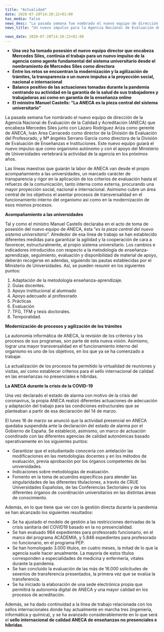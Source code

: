 ```yaml
---
title: "Actualidad"
date: 2020-07-20T14:20:22+01:00
has_media: false
news_desc: "La pasada semana fue nombrado el nuevo equipo de dirección de la Agencia Nacional de Evaluación de la Calidad y Acreditación (ANECA) que encabeza Mercedes Siles junto con Lázaro Rodríguez Ariza como gerente de ANECA, Iván Area Carracedo como director de la División de Evaluación del Profesorado, y Mª Ángeles Serrano García como directora de la División de Evaluación de Enseñanzas e Instituciones."
news_title: "Un nuevo impulso para la Agencia Nacional de Evaluación de la Calidad y Acreditación"

news_date: 2020-07-20T14:20:22+01:00
---
```

<ul>
<li><b>Una vez ha tomado posesión el nuevo equipo director que encabeza Mercedes Siles, continúa el trabajo para un nuevo impulso de la agencia como agente fundamental del sistema universitario desde el nombramiento de Mercedes Siles como directora</b></li>
<li><b>Entre los retos se encuentran la modernización y la agilización de trámites, la transparencia o un nuevo impulso a la proyección social, nacional o internacional</b></li>
<li><b>Balance positivo de las actuaciones tomadas durante la pandemia centrando su actividad en la garantía de la salud de sus trabajadores y trabajadoras así como en garantía de la enseñanza online</b></li>
<li><b>El ministro Manuel Castells: “La ANECA es la pieza central del sistema universitario”</b></li>
</ul>
<p>La pasada semana fue nombrado el nuevo equipo de dirección de la Agencia Nacional de Evaluación de la Calidad y Acreditación (ANECA) que encabeza Mercedes Siles junto con Lázaro Rodríguez Ariza como gerente de ANECA, Iván Area Carracedo como director de la División de Evaluación del Profesorado, y M&ordf; ángeles Serrano García como directora de la División de Evaluación de Enseñanzas e Instituciones. Este nuevo equipo guiará el nuevo impulso que como organismo autónomo y con el apoyo del Ministerio de Universidades vertebrará la actividad de la agencia en los próximos años.</p>
<p>Las líneas maestras que guiarán la labor de ANECA van desde el propio acompañamiento a las universidades, un marcado carácter de transparencia y rigor en la aplicación de los criterios de evaluación hasta el refuerzo de la comunicación, tanto interna como externa, procurando una mayor proyección social, nacional e internacional. Asimismo cubre un área central de los objetivos el asentar procesos de transversalidad en el funcionamiento interno del organismo así como en la modernización de esos mismos procesos.</p>
<p><b>Acompañamiento a las universidades</b></p>
<p>Tal y como el ministro Manuel Castells declaraba en el acto de toma de posesión del nuevo equipo de ANECA, ésta “<em>es la pieza central del nuevo sistema universitario</em>”. Alrededor de esa línea de trabajo se han establecido diferentes medidas para garantizar la agilidad y la cooperación de cara a favorecer, estructuralmente, al propio sistema universitario. Los cambios e indicadores introducidos con respecto a la metodología de enseñanza-aprendizaje, seguimiento, evaluación y disponibilidad de material de apoyo, deberán recogerse en adendas, siguiendo las pautas establecidas por el Ministerio de Universidades. Así, se pueden resumir en los siguientes puntos:</p>
<ol>
<li>Adaptación de la metodología enseñanza-aprendizaje.</li>
<li>Guías docentes.</li>
<li>Apoyo institucional al alumnado</li>
<li>Apoyo adecuado al profesorado</li>
<li>Prácticas</li>
<li>Evaluación</li>
<li>TFG, TFM y tesis doctorales.</li>
<li>Temporalidad.</li>
</ol>
<p><b>Modernización de procesos y agilización de los trámites</b></p>
<p>La autonomía informática de ANECA, la revisión de los criterios y los procesos de sus programas, son parte de esta nueva visión. Asimismo, lograr una mayor transversalidad en el funcionamiento interno del organismo es uno de los objetivos, en los que ya se ha comenzado a trabajar.</p>
<p>La actualización de los procesos ha permitido la virtualidad de reuniones y visitas, así como establecer criterios para el sello internacional de calidad en las enseñanzas no presenciales e híbridas.</p>
<p><b>La ANECA durante la crisis de la COVID-19</b></p>
<p>Una vez declarado el estado de alarma con motivo de la crisis del coronavirus, la propia ANECA realizó diferentes actuaciones de adecuación y adaptación del trabajo para las condiciones estructurales que se planteaban a partir de esa declaración del 14 de marzo.</p>
<p>El lunes 16 de marzo se anunció que la actividad presencial en ANECA quedaba suspendida ante la declaración del estado de alarma por el Gobierno de España. Se estableció, asimismo, un marco de actuación coordinado con las diferentes agencias de calidad autonómicas basado operativamente en los siguientes puntos:</p>
<ul>
<li>Garantizar que el estudiantado conocería con antelación las modificaciones en las metodologías docentes y en los métodos de evaluación, previa aprobación por los órganos competentes de las universidades.</li>
<li>Indicaciones sobre metodologías de evaluación.</li>
<li>Fomento en la toma de acuerdos específicos para atender las singularidades de las diferentes titulaciones, a través de CRUE Universidades Españolas, de las Conferencias Sectoriales y de los diferentes órganos de coordinación universitarios en las distintas áreas de conocimiento.</li>
</ul>
<p>Además, en lo que tiene que ver con la gestión directa durante la pandemia se han alcanzado los siguientes resultados:</p>
<ul>
<li>Se ha ajustado el modelo de gestión a las restricciones derivadas de la crisis sanitaria del COVID19 basado en la no presencialidad.</li>
<li>Se han evaluado<span>&nbsp;</span>964 expedientes<span>&nbsp;</span>para profesorado funcionario, en el marco del programa ACADEMIA, y<span>&nbsp;</span>5.846 expedientes<span>&nbsp;</span>para profesorado no funcionario, en el programa PEP.</li>
<li>Se han<span>&nbsp;</span>homologado 3.000 títulos, en cuatro meses, la mitad de lo que la agencia suele hacer anualmente. La mayoría de estos títulos corresponden a especialidades de medicina y enfermería, vitales durante la pandemia.</li>
<li>Se han concluido la evaluación de las más de 16.000 solicitudes de sexenios de transferencia presentados, la primera vez que se evalúa la transferencia.</li>
<li>Se ha iniciado la elaboración de una sede electrónica propia que permitirá la<span>&nbsp;</span>autonomía digital de ANECA<span>&nbsp;</span>y una mayor calidad en los procesos de acreditación.</li>
</ul>
<p>Además, se ha dado continuidad a la línea de trabajo relacionada con los sellos internacionales donde hay actualmente en marcha tres (ingeniería, informática y química), y se ha avanzado considerablemente en lo que será el<span>&nbsp;</span><b>sello internacional de calidad ANECA de enseñanzas no presenciales e híbridas</b>.</p>